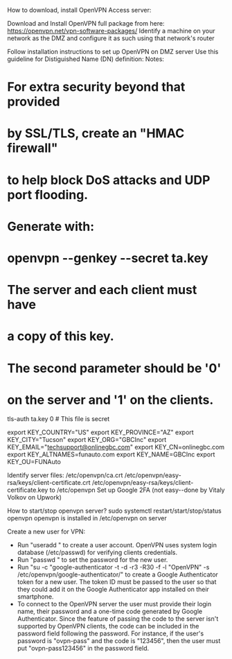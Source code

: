 How to download, install OpenVPN Access server:

Download and Install OpenVPN full package from here:  https://openvpn.net/vpn-software-packages/
Identify a machine on your network as the DMZ and configure it as such using that network's router

Follow installation instructions to set up OpenVPN on DMZ server
Use this guideline for Distiguished Name (DN) definition:
Notes:
# For extra security beyond that provided
# by SSL/TLS, create an "HMAC firewall"
# to help block DoS attacks and UDP port flooding.
#
# Generate with:
#   openvpn --genkey --secret ta.key
#
# The server and each client must have
# a copy of this key.
# The second parameter should be '0'
# on the server and '1' on the clients.
tls-auth ta.key 0 # This file is secret

export KEY_COUNTRY="US"
export KEY_PROVINCE="AZ"
export KEY_CITY="Tucson"
export KEY_ORG="GBCInc"
export KEY_EMAIL="techsupport@onlinegbc.com"
export KEY_CN=onlinegbc.com
export KEY_ALTNAMES=funauto.com
export KEY_NAME=GBCInc
export KEY_OU=FUNAuto

Identify server files:
    /etc/openvpn/ca.crt
    /etc/openvpn/easy-rsa/keys/client-certificate.crt
    /etc/openvpn/easy-rsa/keys/client-certificate.key 
to /etc/openvpn
Set up Google 2FA (not easy--done by Vitaly Volkov on Upwork)


How to start/stop openvpn server?
sudo systemctl restart/start/stop/status openvpn
openvpn is installed in /etc/openvpn on server

Create a new user for VPN:
 - Run "useradd <username>" to create a user account. OpenVPN uses system login database (/etc/passwd) for verifying 
 clients credentials.
 - Run "passwd <username>" to set the password for the new user.
 - Run "su -c "google-authenticator -t -d -r3 -R30 -f -l "OpenVPN" -s /etc/openvpn/google-authenticator/<username>" to create 
 a Google Authenticator token for a new user. The token ID must be passed to the user so that they could add it on the 
 Google Authenticator app installed on their smartphone.
 - To connect to the OpenVPN server the user must provide their login name, their password and a one-time code generated by 
 Google Authenticator. Since the feature of passing the code to the server isn't supported by OpenVPN clients, the code can 
 be included in the password field following the password. For instance, if the user's password is "ovpn-pass"  and the code 
 is "123456", then the user must put "ovpn-pass123456" in the password field.
 
 
 
 
 
